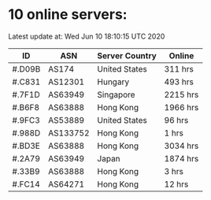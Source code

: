 # 10 online servers:

Latest update at: Wed Jun 10 18:10:15 UTC 2020

| ID | ASN | Server Country | Online |
| -- | --- | -------------- | ------ |
| #.D09B | AS174 | United States | 311 hrs |
| #.C831 | AS12301 | Hungary | 493 hrs |
| #.7F1D | AS63949 | Singapore | 2215 hrs |
| #.B6F8 | AS63888 | Hong Kong | 1966 hrs |
| #.9FC3 | AS53889 | United States | 96 hrs |
| #.988D | AS133752 | Hong Kong | 1 hrs |
| #.BD3E | AS63888 | Hong Kong | 3034 hrs |
| #.2A79 | AS63949 | Japan | 1874 hrs |
| #.33B9 | AS63888 | Hong Kong | 3 hrs |
| #.FC14 | AS64271 | Hong Kong | 12 hrs |

